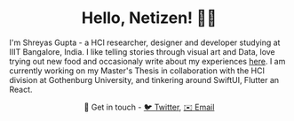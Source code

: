 <h1 align="center">Hello, Netizen! 👋🏾</h1>

<!--
**GLaDO8/GLaDO8** is a ✨ _special_ ✨ repository because its `README.md` (this file) appears on your GitHub profile.
-->



I'm Shreyas Gupta - a HCI researcher, designer and developer studying at IIIT Bangalore, India. I like telling stories through visual art and Data, love trying out new food and occasionaly write about my experiences [here](https://shreyas.design). I am currently working on my Master's Thesis in collaboration with the HCI division at Gothenburg University, and tinkering around SwiftUI, Flutter an React. 


<p align="center">💫 Get in touch - <span><a href="https://twitter.com/awwmaaigawwd">🐦 Twitter</a></span>, <a href="shreyas.gupta@iiitb.org"> ✉️ Email </a></span></p>

